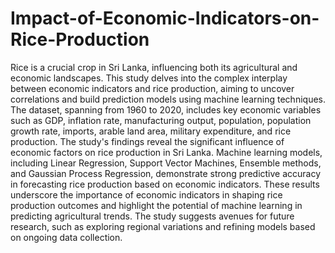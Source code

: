 # Impact-of-Economic-Indicators-on-Rice-Production

Rice is a crucial crop in Sri Lanka, influencing both its agricultural and economic landscapes. This study delves into the complex interplay between economic indicators and rice production, aiming to uncover correlations and build prediction models using machine learning techniques. The dataset, spanning from 1960 to 2020, includes key economic variables such as GDP, inflation rate, manufacturing output, population, population growth rate, imports, arable land area, military expenditure, and rice production. The study's findings reveal the significant influence of economic factors on rice production in Sri Lanka. Machine learning models, including Linear Regression, Support Vector Machines, Ensemble methods, and Gaussian Process Regression, demonstrate strong predictive accuracy in forecasting rice production based on economic indicators. These results underscore the importance of economic indicators in shaping rice production outcomes and highlight the potential of machine learning in predicting agricultural trends. The study suggests avenues for future research, such as exploring regional variations and refining models based on ongoing data collection.

